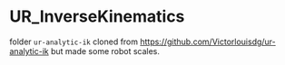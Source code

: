 # UR_InverseKinematics

folder `ur-analytic-ik` cloned from https://github.com/Victorlouisdg/ur-analytic-ik but made some robot scales.